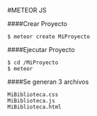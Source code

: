 #METEOR JS

####Crear Proyecto
```
$ meteor create MiProyecto 
```
####Ejecutar Proyecto
```
$ cd /MiProyecto
$ meteor
```

####Se generan 3 archivos
```
MiBiblioteca.css
MiBiblioteca.js
MiBiblioteca.html
```
